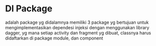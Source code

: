 # DI Package

adalah package yg didalamnya memiliki 3 package yg bertujuan untuk mengimplementasikan
dependesi injeksi dengan menggunakan library dagger, yg mana setiap activity dan fragment
yg dibuat, classnya harus didaftarkan di package module, dan component